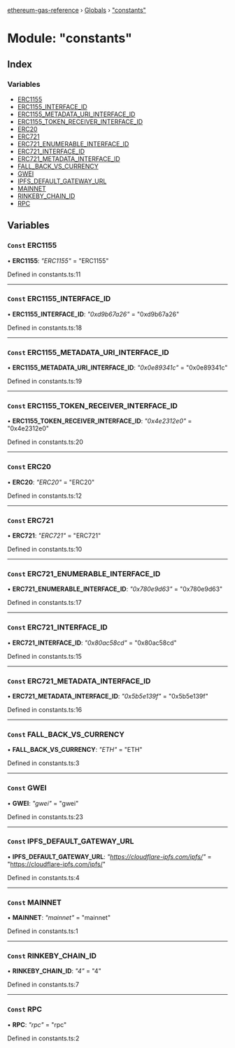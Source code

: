 [ethereum-gas-reference](../README.md) › [Globals](../globals.md) › ["constants"](_constants_.md)

# Module: "constants"

## Index

### Variables

* [ERC1155](_constants_.md#const-erc1155)
* [ERC1155_INTERFACE_ID](_constants_.md#const-erc1155_interface_id)
* [ERC1155_METADATA_URI_INTERFACE_ID](_constants_.md#const-erc1155_metadata_uri_interface_id)
* [ERC1155_TOKEN_RECEIVER_INTERFACE_ID](_constants_.md#const-erc1155_token_receiver_interface_id)
* [ERC20](_constants_.md#const-erc20)
* [ERC721](_constants_.md#const-erc721)
* [ERC721_ENUMERABLE_INTERFACE_ID](_constants_.md#const-erc721_enumerable_interface_id)
* [ERC721_INTERFACE_ID](_constants_.md#const-erc721_interface_id)
* [ERC721_METADATA_INTERFACE_ID](_constants_.md#const-erc721_metadata_interface_id)
* [FALL_BACK_VS_CURRENCY](_constants_.md#const-fall_back_vs_currency)
* [GWEI](_constants_.md#const-gwei)
* [IPFS_DEFAULT_GATEWAY_URL](_constants_.md#const-ipfs_default_gateway_url)
* [MAINNET](_constants_.md#const-mainnet)
* [RINKEBY_CHAIN_ID](_constants_.md#const-rinkeby_chain_id)
* [RPC](_constants_.md#const-rpc)

## Variables

### `Const` ERC1155

• **ERC1155**: *"ERC1155"* = "ERC1155"

Defined in constants.ts:11

___

### `Const` ERC1155_INTERFACE_ID

• **ERC1155_INTERFACE_ID**: *"0xd9b67a26"* = "0xd9b67a26"

Defined in constants.ts:18

___

### `Const` ERC1155_METADATA_URI_INTERFACE_ID

• **ERC1155_METADATA_URI_INTERFACE_ID**: *"0x0e89341c"* = "0x0e89341c"

Defined in constants.ts:19

___

### `Const` ERC1155_TOKEN_RECEIVER_INTERFACE_ID

• **ERC1155_TOKEN_RECEIVER_INTERFACE_ID**: *"0x4e2312e0"* = "0x4e2312e0"

Defined in constants.ts:20

___

### `Const` ERC20

• **ERC20**: *"ERC20"* = "ERC20"

Defined in constants.ts:12

___

### `Const` ERC721

• **ERC721**: *"ERC721"* = "ERC721"

Defined in constants.ts:10

___

### `Const` ERC721_ENUMERABLE_INTERFACE_ID

• **ERC721_ENUMERABLE_INTERFACE_ID**: *"0x780e9d63"* = "0x780e9d63"

Defined in constants.ts:17

___

### `Const` ERC721_INTERFACE_ID

• **ERC721_INTERFACE_ID**: *"0x80ac58cd"* = "0x80ac58cd"

Defined in constants.ts:15

___

### `Const` ERC721_METADATA_INTERFACE_ID

• **ERC721_METADATA_INTERFACE_ID**: *"0x5b5e139f"* = "0x5b5e139f"

Defined in constants.ts:16

___

### `Const` FALL_BACK_VS_CURRENCY

• **FALL_BACK_VS_CURRENCY**: *"ETH"* = "ETH"

Defined in constants.ts:3

___

### `Const` GWEI

• **GWEI**: *"gwei"* = "gwei"

Defined in constants.ts:23

___

### `Const` IPFS_DEFAULT_GATEWAY_URL

• **IPFS_DEFAULT_GATEWAY_URL**: *"https://cloudflare-ipfs.com/ipfs/"* = "https://cloudflare-ipfs.com/ipfs/"

Defined in constants.ts:4

___

### `Const` MAINNET

• **MAINNET**: *"mainnet"* = "mainnet"

Defined in constants.ts:1

___

### `Const` RINKEBY_CHAIN_ID

• **RINKEBY_CHAIN_ID**: *"4"* = "4"

Defined in constants.ts:7

___

### `Const` RPC

• **RPC**: *"rpc"* = "rpc"

Defined in constants.ts:2
